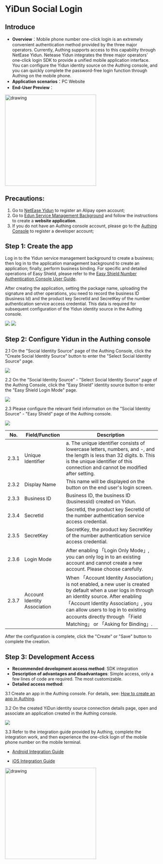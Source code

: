 # YiDun Social Login

<LastUpdated/>

## Introduce

- **Overview**：Mobile phone number one-click login is an extremely convenient authentication method provided by the three major operators. Currently, Authing supports access to this capability through NetEase Yidun. Netease Yidun integrates the three major operators' one-click login SDK to provide a unified mobile application interface. You can configure the Yidun identity source on the Authing console, and you can quickly complete the password-free login function through Authing on the mobile phone.
- **Application scenarios**：PC Website
- **End-User Preview**：

<img src='./images/01loginpage.png' alt="drawing" width="300" />



## Precautions:

1. Go to [NetEase Yidun](https://dun.163.com/dashboard?v=0116&locale=zh-CN#/login/?referrer=%2F) to register an Alipay open account;
2. Go to [Edun Service Management Background](https://dun.163.com/dashboard#/m/verification/index) and follow the instructions to create a **website application**.
3. If you do not have an Authing console account, please go to the [Authing Console](https://authing.cn/) to register a developer account;

## Step 1: Create the app

Log in to the Yidun service management background to create a business; then log in to the application management background to create an application; finally, perform business binding. For specific and detailed operations of Easy Shield, please refer to the [Easy Shield Number Authentication Console User Guide](https://support.dun.163.com/documents/287305921855672320?docId=424413790996844544).

After creating the application, setting the package name, uploading the signature and other operations, you need to record the business ID (business Id) and the product key SecretId and SecretKey of the number authentication service access credential. This data is required for subsequent configuration of the Yidun identity source in the Authing console.

<img src="./images/yd_bizid.png" />

<img src="./images/yd_secret.png" />

## Step 2: Configure Yidun in the Authing console

2.1 On the "Social Identity Source" page of the Authing Console, click the "Create Social Identity Source" button to enter the "Select Social Identity Source" page.

<img src="./images/addSocial.png" />

2.2 On the "Social Identity Source" - "Select Social Identity Source" page of the Authing Console, click the "Easy Shield" identity source button to enter the "Easy Shield Login Mode" page.

<img src="./images/choiceyidun.png" />

2.3 Please configure the relevant field information on the "Social Identity Source" - "Easy Shield" page of the Authing console.

<img src="./images/openapp.png" />

| No.   | Field/Function               | Description                                                  |
| ----- | ---------------------------- | ------------------------------------------------------------ |
| 2.3.1 | Unique Identifier            | a. The unique identifier consists of lowercase letters, numbers, and -,  and the length is less than 32 digits. b. This is the unique identifier  of this connection and cannot be modified after setting. |
| 2.3.2 | Display Name                 | This name will be displayed on the button on the end user's login screen. |
| 2.3.3 | Business ID                  | Business ID, the business ID (businessId) created on Yidun.  |
| 2.3.4 | SecretId                     | SecretId, the product key SecretId of the number authentication service access credential. |
| 2.3.5 | SecretKey                    | SecretKey, the product key SecretKey of the number authentication service access credential. |
| 2.3.6 | Login Mode                   | After enabling 「Login Only Mode」, you can only log in to an existing  account and cannot create a new account. Please choose carefully. |
| 2.3.7 | Account Identity Association | When 「Account Identity Association」is not enabled, a new user is created by default when a user logs in through an  identity source. After enabling 「Account Identity Association」, you can  allow users to log in to existing accounts directly through 「Field  Matching」 or 「Asking for Binding」. |

After the configuration is complete, click the "Create" or "Save" button to complete the creation.

## Step 3: Development Access

- **Recommended development access method**: SDK integration
- **Description of advantages and disadvantages**: Simple access, only a few lines of code are required. The most customizable.
- **Detailed access method**:

3.1 Create an app in the Authing console. For details, see: [How to create an app in Authing](https://docs.authing.cn/v2/guides/app/create-app.html).

3.2 On the created YiDun identity source connection details page, open and associate an application created in the Authing console.

<img src="./images/openapp.png" />

3.3 Refer to the integration guide provided by Authing, complete the integration work, and then experience the one-click login of the mobile phone number on the mobile terminal.

- [Android Integration Guide](https://github.com/Authing/guard-android/blob/master/doc/topics/oneauth.md)

- [iOS Integration Guide](https://github.com/Authing/guard-ios/blob/main/doc/topics/oneauth.md)

<img src="./images/loginsuccess.jpg" alt="drawing" width="300" />
